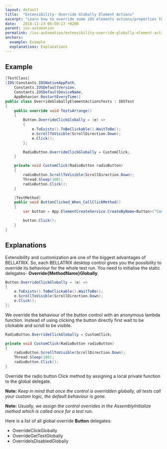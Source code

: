 ```yaml
---
layout: default
title:  "Extensibility- Override Globally Element Actions"
excerpt: "Learn how to override some iOS elements actions/properties for the whole tests execution."
date:   2018-11-23 06:50:17 +0200
parent: ios-automation
permalink: /ios-automation/extensibility-override-globally-element-actions/
anchors:
  example: Example
  explanations: Explanations
---
```

Example
-------
```csharp
[TestClass]
[IOS(Constants.IOSNativeAppPath,
    Constants.IOSDefaultVersion,
    Constants.IOSDefaultDeviceName,
    AppBehavior.RestartEveryTime)]
public class OverrideGloballyElementActionsTests : IOSTest
{
    public override void TestsArrange()
    {
        Button.OverrideClickGlobally = (e) =>
        {
            e.ToExists().ToBeClickable().WaitToBe();
            e.ScrollToVisible(ScrollDirection.Down);
            e.Click();
        };

        RadioButton.OverrideClickGlobally = CustomClick;
    }

    private void CustomClick(RadioButton radioButton)
    {
        radioButton.ScrollToVisible(ScrollDirection.Down);
        Thread.Sleep(100);
        radioButton.Click();
    }

    [TestMethod]
    public void ButtonClicked_When_CallClickMethod()
    {
        var button = App.ElementCreateService.CreateByName<Button>("ComputeSumButton");

        button.Click();
    }
}
```

Explanations
------------
Extensibility and customization are one of the biggest advantages of BELLATRIX. So, each BELLATRIX desktop control gives you the possibility to override its behaviour for the whole test run. You need to initialise the static delegates- **Override{MethodName}Globally**.
```csharp
Button.OverrideClickGlobally = (e) =>
{
    e.ToExists().ToBeClickable().WaitToBe();
    e.ScrollToVisible(ScrollDirection.Down);
    e.Click();
};
```
We override the behaviour of the button control with an anonymous lambda function. Instead of using clicking the button directly first wait to be clickable and scroll to be visible.
```csharp
RadioButton.OverrideClickGlobally = CustomClick;

private void CustomClick(RadioButton radioButton)
{
    radioButton.ScrollToVisible(ScrollDirection.Down);
    Thread.Sleep(100);
    radioButton.Click();
}
```
Override the radio button Click method by assigning a local private function to the global delegate.

**Note:** *Keep in mind that once the control is overridden globally, all tests call your custom logic, the default behaviour is gone.*

**Note:** *Usually, we assign the control overrides in the AssemblyInitialize method which is called once for a test run.*

Here is a list of all global override **Button** delegates:
- OverrideClickGlobally
- OverrideGetTextGlobally
- OverrideIsDisabledGlobally